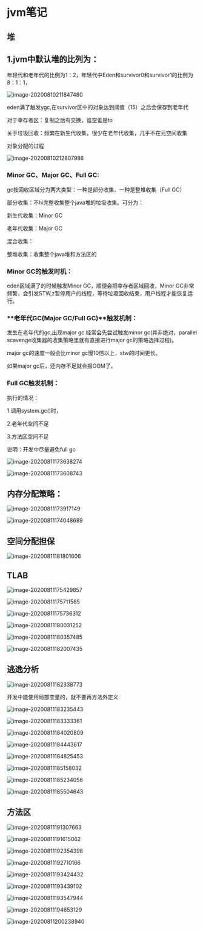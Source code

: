 # jvm笔记

## **堆**

## 1.jvm中默认堆的比列为：

年轻代和老年代的比例为1：2，年轻代中Eden和survivor0和survivor1的比例为 8：1：1，

![image-20200810211847480](C:\Users\1\AppData\Roaming\Typora\typora-user-images\image-20200810211847480.png)

eden满了触发ygc,在survivor区中的对象达到阈值（15）之后会保存到老年代

对于幸存者区：复制之后有交换，谁空谁是to

关于垃圾回收：频繁在新生代收集，很少在老年代收集，几乎不在元空间收集

对象分配的过程

![image-20200810212807986](C:\Users\1\AppData\Roaming\Typora\typora-user-images\image-20200810212807986.png)

### Minor GC、Major GC、Full GC:

gc按回收区域分为两大类型：一种是部分收集、一种是整堆收集（Full GC）

部分收集：不hi完整收集整个java堆的垃圾收集。可分为：

新生代收集：Minor GC

老年代收集：Major GC

混合收集：

整堆收集：收集整个java堆和方法区的

### **Minor GC的触发时机：**

eden区域满了的时候触发Minor GC，顺便会把幸存者区域回收，Minor GC非常频繁，会引发STW,z暂停用户的线程，等待垃圾回收结束，用户线程才能恢复运行。  

### **老年代GC(Major GC/Full GC)**触发机制：

发生在老年代的gc,出现major gc 经常会先尝试触发minor gc(并非绝对，parallel scavenge收集器的收集策略里就有直接进行major gc的策略选择过程)。

major gc的速度一般会比minor gc慢10倍以上，stw的时间更长。

如果major gc后，还内存不足就会报OOM了。



### Full GC触发机制：

执行的情况：

1.调用system.gc()时，

2.老年代空间不足

3.方法区空间不足

说明：开发中尽量避免full gc



![image-20200811173638274](C:\Users\1\AppData\Roaming\Typora\typora-user-images\image-20200811173638274.png)



![image-20200811173608743](C:\Users\1\AppData\Roaming\Typora\typora-user-images\image-20200811173608743.png)



## 内存分配策略：



![image-20200811173917149](C:\Users\1\AppData\Roaming\Typora\typora-user-images\image-20200811173917149.png)

![image-20200811174048689](C:\Users\1\AppData\Roaming\Typora\typora-user-images\image-20200811174048689.png)

## 空间分配担保

![image-20200811181801606](C:\Users\1\AppData\Roaming\Typora\typora-user-images\image-20200811181801606.png)







## TLAB

![image-20200811175429857](C:\Users\1\AppData\Roaming\Typora\typora-user-images\image-20200811175429857.png)

![image-20200811175711585](C:\Users\1\AppData\Roaming\Typora\typora-user-images\image-20200811175711585.png)

![image-20200811175736312](C:\Users\1\AppData\Roaming\Typora\typora-user-images\image-20200811175736312.png)

![image-20200811180031252](C:\Users\1\AppData\Roaming\Typora\typora-user-images\image-20200811180031252.png)

![image-20200811180357485](C:\Users\1\AppData\Roaming\Typora\typora-user-images\image-20200811180357485.png)









![image-20200811182007435](C:\Users\1\AppData\Roaming\Typora\typora-user-images\image-20200811182007435.png)

## 逃逸分析

![image-20200811182338773](C:\Users\1\AppData\Roaming\Typora\typora-user-images\image-20200811182338773.png)

开发中能使用局部变量的，就不要再方法外定义

![image-20200811183235443](C:\Users\1\AppData\Roaming\Typora\typora-user-images\image-20200811183235443.png)

![image-20200811183333361](C:\Users\1\AppData\Roaming\Typora\typora-user-images\image-20200811183333361.png)

![image-20200811184020809](C:\Users\1\AppData\Roaming\Typora\typora-user-images\image-20200811184020809.png)

![image-20200811184443617](C:\Users\1\AppData\Roaming\Typora\typora-user-images\image-20200811184443617.png)

![image-20200811184825453](C:\Users\1\AppData\Roaming\Typora\typora-user-images\image-20200811184825453.png)

![image-20200811185158032](C:\Users\1\AppData\Roaming\Typora\typora-user-images\image-20200811185158032.png)

![image-20200811185234056](C:\Users\1\AppData\Roaming\Typora\typora-user-images\image-20200811185234056.png)

![image-20200811185504643](C:\Users\1\AppData\Roaming\Typora\typora-user-images\image-20200811185504643.png)

## 方法区





![image-20200811191307663](C:\Users\1\AppData\Roaming\Typora\typora-user-images\image-20200811191307663.png)

![image-20200811191615062](C:\Users\1\AppData\Roaming\Typora\typora-user-images\image-20200811191615062.png)



![image-20200811192354398](C:\Users\1\AppData\Roaming\Typora\typora-user-images\image-20200811192354398.png)



![image-20200811192710166](C:\Users\1\AppData\Roaming\Typora\typora-user-images\image-20200811192710166.png)





![image-20200811193424432](C:\Users\1\AppData\Roaming\Typora\typora-user-images\image-20200811193424432.png)



![image-20200811193439102](C:\Users\1\AppData\Roaming\Typora\typora-user-images\image-20200811193439102.png)





![image-20200811193547944](C:\Users\1\AppData\Roaming\Typora\typora-user-images\image-20200811193547944.png)

![image-20200811194653129](C:\Users\1\AppData\Roaming\Typora\typora-user-images\image-20200811194653129.png)





![image-20200811200238940](C:\Users\1\AppData\Roaming\Typora\typora-user-images\image-20200811200238940.png)